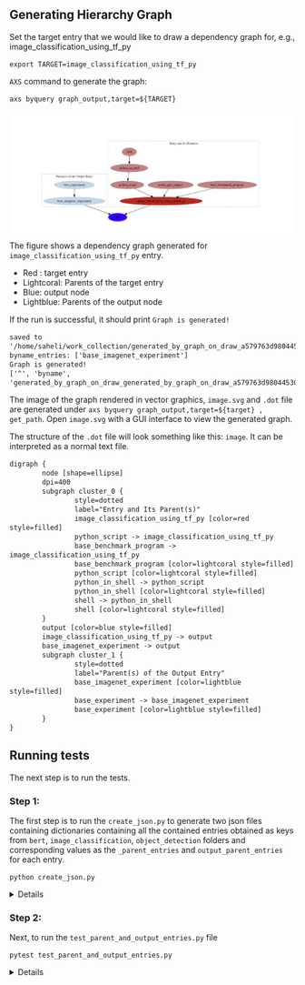 ## Generating Hierarchy Graph
Set the target entry that we would like to draw a dependency graph for, e.g., image_classification_using_tf_py
```
export TARGET=image_classification_using_tf_py
```
`AXS` command to generate the graph:
```
axs byquery graph_output,target=${TARGET}
```
![Alt text](image.png)
The figure shows a dependency graph generated for `image_classification_using_tf_py` entry. 

- Red : target entry 
- Lightcoral: Parents of the target entry
- Blue: output node
- Lightblue: Parents of the output node

If the run is successful, it should print `Graph is generated!`
```
saved to '/home/saheli/work_collection/generated_by_graph_on_draw_a579763d98044530962cc967ac659b28/data_axs.json'
byname_entries: ['base_imagenet_experiment']
Graph is generated!
['^', 'byname', 'generated_by_graph_on_draw_generated_by_graph_on_draw_a579763d98044530962cc967ac659b28']
```
The image of the graph rendered in vector graphics, `image.svg` and `.dot` file are generated under `axs byquery graph_output,target=${target} , get_path`. Open `image.svg` with a GUI interface to view the generated graph. 

The structure of the `.dot` file will look something like this: `image`. It can be interpreted as a normal text file.
```
digraph {
        node [shape=ellipse]
        dpi=400
        subgraph cluster_0 {
                style=dotted
                label="Entry and Its Parent(s)"
                image_classification_using_tf_py [color=red style=filled]
                python_script -> image_classification_using_tf_py
                base_benchmark_program -> image_classification_using_tf_py
                base_benchmark_program [color=lightcoral style=filled]
                python_script [color=lightcoral style=filled]
                python_in_shell -> python_script
                python_in_shell [color=lightcoral style=filled]
                shell -> python_in_shell
                shell [color=lightcoral style=filled]
        }
        output [color=blue style=filled]
        image_classification_using_tf_py -> output
        base_imagenet_experiment -> output
        subgraph cluster_1 {
                style=dotted
                label="Parent(s) of the Output Entry"
                base_imagenet_experiment [color=lightblue style=filled]
                base_experiment -> base_imagenet_experiment
                base_experiment [color=lightblue style=filled]
        }
}
```
## Running tests
The next step is to run the tests.

### Step 1:
The first step is to run the `create_json.py` to generate two json files containing dictionaries containing all the contained entries obtained as keys from `bert`, `image_classification`, `object_detection` folders and corresponding values as the `_parent_entries`  and `output_parent_entries` for each entry.
```
python create_json.py
```
<Details><Pre>
output_parent_entries_dict.json  parent_entries_dict.json  </Details></Pre>

### Step 2:
Next, to run the `test_parent_and_output_entries.py` file 
```
pytest test_parent_and_output_entries.py
```
<Details><Pre>
==================================================================================== 2 passed in 0.01s =====================================================================================
collected 2 items

test_parent_and_output_entries.py::test_compare_dot_and_json_for_target PASSED
test_parent_and_output_entries.py::test_compare_dot_and_json_for_target_output PASSED
 </Details></Pre>